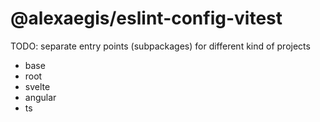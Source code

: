 # @alexaegis/eslint-config-vitest

TODO: separate entry points (subpackages) for different kind of projects

- base
- root
- svelte
- angular
- ts
